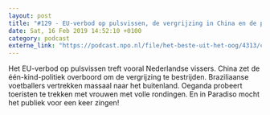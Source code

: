 ```yaml
---
layout: post
title: "#129 - EU-verbod op pulsvissen, de vergrijzing in China en de powerballad"
date: Sat, 16 Feb 2019 14:52:10 +0100
category: podcast
externe_link: "https://podcast.npo.nl/file/het-beste-uit-het-oog/4313/content.omroep.nl/portal/podcast/nporadio1/het-beste-uit-het-oog/2019/02/nporadio1_het-beste-uit-het-oog_20190216_129-eu-verbod-op-pulsvissen-de-vergrijzing-in-china-en-de-powerballad_QSK8NI.mp3"
---
```


Het EU-verbod op pulsvissen treft vooral Nederlandse vissers. 
China zet de één-kind-politiek overboord om de vergrijzing te bestrijden. Braziliaanse voetballers vertrekken massaal naar het buitenland. 
Oeganda probeert toeristen te trekken met vrouwen met volle rondingen.
En in Paradiso mocht het publiek voor een keer zingen!
